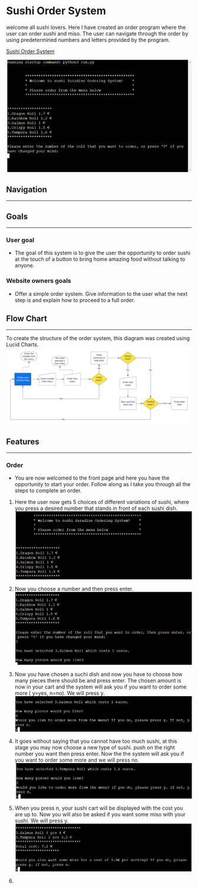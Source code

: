 # Sushi Order System

welcome all sushi lovers. Here I have created an order program where the user can order sushi and miso. The user can navigate through the order by using predetermined numbers and letters provided by the program.

[Sushi Order System](https://sushi-order-system-a713e9a7b19b.herokuapp.com/)

![Start Page](./readme.images/startup-page.png)

## Navigation
--- 
## Goals
---
### User goal
  - The goal of this system is to give the user the opportunity to order sushi at the touch of a button to bring home amazing food without talking to anyone.
### Website owners goals
  - Offer a simple order system.
  Give information to the user what the next step is and explain how to proceed to a full order.
## Flow Chart
---
To create the structure of the order system, this diagram was created using Lucid Charts.
![Flow Chart](./readme.images/flowchart.png)
## Features
---
### Order

- You are now welcomed to the front page and here you have the opportunity to start your order. 
Follow along as I take you through all the steps to complete an order.


1. Here the user now gets 5 choices of different variations of sushi, where you press a desired number that stands in front of each sushi dish.
![Welcome](./readme.images/welcome.png)

2. Now you choose a number and then press enter. 
![Step 2](./readme.images/step-2.png)

3. Now you have chosen a suchi dish and now you have to choose how many pieces there should be and press enter. The chosen amount is now in your cart and the system will ask you if you want to order some more ( y=yes, n=no). We will press y.
![Step 3](./readme.images/step-3.png)

4. It goes without saying that you cannot have too much sushi, at this stage you may now choose a new type of sushi. push on the right number you want then press enter. Now the the system will ask you if you want to order some more and we will press no.
![Step 4](./readme.images/step-4.png)

5. When you press n, your sushi cart will be displayed with the cost you are up to. Now you will also be asked if you want some miso with your sushi. We will press y.
![Step 5](./readme.images/step-5.png)

6. 